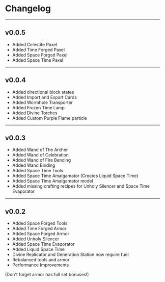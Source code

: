 # Changelog

---
## v0.0.5
- Added Celestite Paxel
- Added Time Forged Paxel
- Added Space Forged Paxel
- Added Space Time Paxel

---
## v0.0.4
- Added directional block states
- Added Import and Export Cards
- Added Wormhole Transporter
- Added Frozen Time Lamp
- Added Divine Torches
- Added Custom Purple Flame particle

---

## v0.0.3
- Added Wand of The Archer
- Added Wand of Celebration
- Added Wand of Fire Bending
- Added Wand Binding
- Added Space Time Tools
- Added Space Time Amalgamator (Creates Liquid Space Time)
- Added Space Time Amalgamator model
- Added missing crafting recipes for Unholy Silencer and Space Time Evaporator

---
## v0.0.2
- Added Space Forged Tools
- Added Time Forged Armor
- Added Space Forged Armor
- Added Unholy Silencer
- Added Space Time Evaporator
- Added Liquid Space Time
- Divine Replicator and Generation Station now require fuel
- Rebalanced tools and armor
- Performance Improvements

(Don't forget armor has full set bonuses!)
